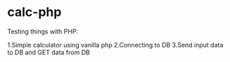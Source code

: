 # calc-php

Testing things with PHP:

1.Simple calculator using vanilla php
2.Connecting to DB
3.Send input data to DB and GET data from DB
